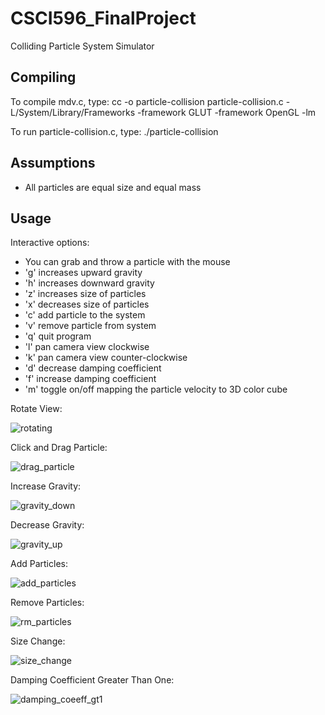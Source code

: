 # CSCI596_FinalProject
Colliding Particle System Simulator

Compiling
---------------
To compile mdv.c, type:
cc -o particle-collision particle-collision.c -L/System/Library/Frameworks -framework GLUT -framework OpenGL -lm

To run particle-collision.c, type:
./particle-collision

Assumptions
---------------
- All particles are equal size and equal mass

Usage
---------------
Interactive options:
- You can grab and throw a particle with the mouse
- 'g' increases upward gravity
- 'h' increases downward gravity
- 'z' increases size of particles
- 'x' decreases size of particles
- 'c' add particle to the system
- 'v' remove particle from system
- 'q' quit program
- 'l' pan camera view clockwise
- 'k' pan camera view counter-clockwise
- 'd' decrease damping coefficient
- 'f' increase damping coefficient
- 'm' toggle on/off mapping the particle velocity to 3D color cube



Rotate View:

![rotating](https://github.com/sarahdepillis/CSCI596_FinalProject/assets/28903687/ff2ef9e5-25e0-4979-8125-919f99506631)

Click and Drag Particle:

![drag_particle](https://github.com/sarahdepillis/CSCI596_FinalProject/assets/28903687/70e36e10-b472-47da-8da0-371c0dcead61)

Increase Gravity:

![gravity_down](https://github.com/sarahdepillis/CSCI596_FinalProject/assets/28903687/9f99571b-fb04-4d85-ae7d-b3e58484eede)

Decrease Gravity:

![gravity_up](https://github.com/sarahdepillis/CSCI596_FinalProject/assets/28903687/38cec86c-778a-4c75-938a-6bcf6491476a)

Add Particles:

![add_particles](https://github.com/sarahdepillis/CSCI596_FinalProject/assets/28903687/f79b7a16-97e9-4da6-bd13-b67b2645a11f)

Remove Particles: 

![rm_particles](https://github.com/sarahdepillis/CSCI596_FinalProject/assets/28903687/db3d6f6a-9db7-4079-a116-8b3b573e27f3)

Size Change:

![size_change](https://github.com/sarahdepillis/CSCI596_FinalProject/assets/28903687/d1de753d-76e8-4f05-bdd5-08060a76a9b1)

Damping Coefficient Greater Than One:

![damping_coeeff_gt1](https://github.com/sarahdepillis/CSCI596_FinalProject/assets/28903687/51d31f7d-d32d-44e2-b194-de3a5ab852f2)



